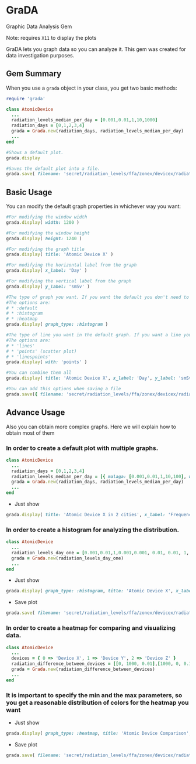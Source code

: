 GraDA
=====
Graphic Data Analysis Gem

Note: requires `X11` to display the plots

GraDA lets you graph data so you can analyze it. This gem was created for data investigation purposes.

## Gem Summary

When you use a `grada` object in your class, you get two basic methods:

```ruby
require 'grada'

class AtomicDevice
  ...
  radiation_levels_median_per_day = [0.001,0.01,1,10,1000]
  radiation_days = [0,1,2,3,4]
  grada = Grada.new(radiation_days, radiation_levels_median_per_day)
  ...
end

#Shows a default plot.
grada.display

#Saves the default plot into a file.
grada.save( filename: 'secret/radiation_levels/ffa/zonex/devicex/radiation_level_malaga.png' )
```

## Basic Usage

You can modify the default graph properties in whichever way you want:

```ruby
#For modifying the window width
grada.display( width: 1200 )

#For modifying the window height
grada.display( height: 1240 )

#For modifying the graph title
grada.display( title: 'Atomic Device X' )

#For modifying the horizontal label from the graph
grada.display( x_label: 'Day' )

#For modifying the vertical label from the graph
grada.display( y_label: 'smSv' )

#The type of graph you want. If you want the default you don't need to specify this parameter
#The options are:
# * :default
# * :histogram
# * :heatmap
grada.display( graph_type: :histogram )

#The type of line you want in the default graph. If you want a line you don't need to specify this parameter
#The options are:
# * 'lines'
# * 'points' (scatter plot)
# * 'linespoints'
grada.display( with: 'points' )

#You can combine them all
grada.display( title: 'Atomic Device X', x_label: 'Day', y_label: 'smSv', with: 'points' )

#You can add this options when saving a file
grada.save({ filename: 'secret/radiation_levels/ffa/zonex/devicex/radiation_level_malaga.png' ,title: 'Atomic Device X', x_label: 'Day', y_label: 'smSv', with: 'points' })
```

## Advance Usage

Also you can obtain more complex graphs. Here we will explain how to obtain most of them 

### In order to create a default plot with multiple graphs. 

```ruby
class AtomicDevice
  ...
  radiation_days = [0,1,2,3,4]
  radiation_levels_median_per_day = [{ malaga: [0.001,0.01,1,10,100], with: 'points' }, { granada: [1,10,100,100,1000] } ]
  grada = Grada.new(radiation_days, radiation_levels_median_per_day)
  ...
end
```

* Just show

```ruby
grada.display( title: 'Atomic Device X in 2 cities', x_label: 'Frequency', y_label: 'smSv/day_one' )
```

### In order to create a histogram for analyzing the distribution. 

```ruby
class AtomicDevice
  ...
  radiation_levels_day_one = [0.001,0.01,1,0.001,0.001, 0.01, 0.01, 1, 0.01, 1, 0.01, 0.001, 0.001, 0.001, 0.001]
  grada = Grada.new(radiation_levels_day_one)
  ...
end
```

* Just show

```ruby
grada.display( graph_type: :histogram, title: 'Atomic Device X', x_label: 'Frequency', y_label: 'smSv/day_one' )
```

* Save plot

```ruby
grada.save( filename: 'secret/radiation_levels/ffa/zonex/devicex/radiation_level_malaga.png' ,graph_type: :histogram, title: 'Atomic Device X', x_label: 'Frequency', y_label: 'smSv/day_one' )
```
### In order to create a heatmap for comparing and visualizing data.

```ruby
class AtomicDevice
  ...
  devices = { 0 => 'Device X', 1 => 'Device Y', 2 => 'Device Z' }
  radiation_difference_between_devices = [[0, 1000, 0.01],[1000, 0, 0.1],[0.01, 0.1, 0]]
  grada = Grada.new(radiation_difference_between_devices)
  ...
end
```

### It is important to specify the min and the max parameters, so you get a reasonable distribution of colors for the heatmap you want

* Just show

```ruby
grada.display( graph_type: :heatmap, title: 'Atomic Device Comparison', x_label: 'Difference', min: 0, max: 1)
```

* Save plot

```ruby
grada.save( filename: 'secret/radiation_levels/ffa/zonex/devicex/radiation_level_malaga.png' ,graph_type: :heatmap, title: 'Atomic Device Comparison', x_label: 'Difference', min: 0, max: 1)
```

